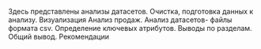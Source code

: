 Здесь представлены анализы датасетов. Очистка, подготовка данных к анализу. Визуализация
Анализ продаж. Анализ датасетов- файлы формата csv. Определение ключевых атрибутов. Выводы по разделам. Общий вывод. Рекомендации

